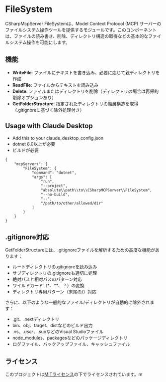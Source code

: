 # FileSystem

CSharpMcpServer FileSystemは、Model Context Protocol (MCP) サーバーのファイルシステム操作ツールを提供するモジュールです。このコンポーネントは、ファイルの読み書き、削除、ディレクトリ構造の取得などの基本的なファイルシステム操作を可能にします。

## 機能
- **WriteFile**: ファイルにテキストを書き込み、必要に応じて親ディレクトリを作成
- **ReadFile**: ファイルからテキストを読み込み
- **Delete**: ファイルまたはディレクトリを削除（ディレクトリの場合は再帰的削除オプションあり）
- **GetFolderStructure**: 指定されたディレクトリの階層構造を取得（.gitignoreに基づく除外処理付き）

## Usage with Claude Desktop
- Add this to your claude_desktop_config.json
- dotnet 8.0以上が必要
- ビルドが必要

```
{
    "mcpServers": {
        "FileSystem": {
            "command": "dotnet",
            "args": [
                "run",
                "--project",
                "absolute\\path\\to\\CSharpMCPServer\\FileSystem",
                "--no-build",
                "--",
                "/path/to/other/allowed/dir"
            ]
        }
    }
}
```

## .gitignore対応

GetFolderStructureには、.gitignoreファイルを解析するための高度な機能があります：

- ルートディレクトリの.gitignoreを読み込み
- サブディレクトリの.gitignoreも適切に処理
- 絶対パスと相対パスのパターン対応
- ワイルドカード（*、**、？）の変換
- ディレクトリ専用パターン（末尾の/）対応

さらに、以下のような一般的なファイル/ディレクトリが自動的に除外されます：

- .git、.nextディレクトリ
- bin、obj、target、distなどのビルド出力
- .vs、*.user、*.suoなどのVisual Studioファイル
- node_modules、packagesなどのパッケージディレクトリ
- ログファイル、バックアップファイル、キャッシュファイル

## ライセンス

このプロジェクトは[MITライセンス](LICENSE)の下でライセンスされています。m
